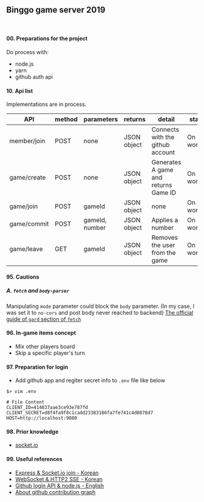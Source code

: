 ## Binggo game server 2019
&nbsp;
#### 00. Preparations for the project
Do process with:
- node.js
- yarn
- github auth api

#### 10. Api list

Implementations are in process.

| API | method | parameters | returns | detail | status |
|-----| -----|-----|-----|-----|-----|
| member/join | POST | none | JSON object | Connects with the github account | On working |
| game/create | POST | none | JSON object | Generates A game and returns Game ID | On working |
| game/join | POST | gameId | JSON object | none | On working |
| game/commit | POST | gameId, number | JSON object | Applies a number | On working | 
| game/leave | GET | gameId | JSON object | Removes the user from the game | On working | 


#### 95. Cautions

##### A. `fetch` and `body-parser`
Manipulating `mode` parameter could block the `body` parameter. (In my case, I was set it to `no-cors` and post body never reached to backend)
[The official guide of `gard` section of `fetch`](https://developer.mozilla.org/ko/docs/Web/API/Fetch_API/Fetch%EC%9D%98_%EC%82%AC%EC%9A%A9%EB%B2%95#%EA%B0%80%EB%93%9C) 


#### 96. In-game items concept
- Mix other players board
- Skip a specific player's turn 

#### 97. Preparation for login
- Add github app and regiter secret info to `.env` file like below
```
$> vim .env

# File Content
CLIENT_ID=414837aae3ce93e787fd
CLIENT_SECRET=d8f4fa9f8c1cadd23383186fa7fe741c4d0878d7
HOST=http://localhost:9080
```

#### 98. Prior knowledge
- [ socket.io ](https://socket.io/docs/)

#### 99. Useful references
- [ Express & Socket.io join - Korean ](https://poiemaweb.com/nodejs-socketio)
- [ WebSocket & HTTP2 SSE - Korean ](https://engineering.huiseoul.com/자바스크립트는-어떻게-작동하는가-웹소켓-및-http-2-sse-1ccde9f9dc51)
- [ Github login API & node.js - English ](http://shiya.io/how-to-do-3-legged-oauth-with-github-a-general-guide-by-example-with-node-js/)
- [ About github contribution graph ](https://help.github.com/articles/why-are-my-contributions-not-showing-up-on-my-profile/)